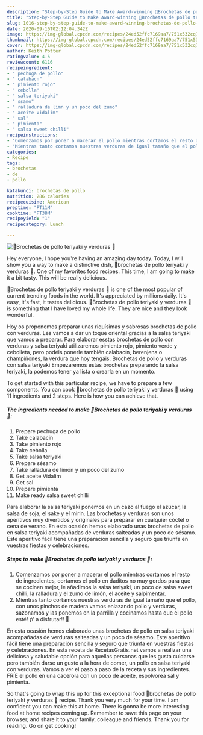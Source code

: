 ```yaml
---
description: "Step-by-Step Guide to Make Award-winning 🌿Brochetas de pollo teriyaki y verduras 🌿"
title: "Step-by-Step Guide to Make Award-winning 🌿Brochetas de pollo teriyaki y verduras 🌿"
slug: 1016-step-by-step-guide-to-make-award-winning-brochetas-de-pollo-teriyaki-y-verduras
date: 2020-09-16T02:12:04.342Z
image: https://img-global.cpcdn.com/recipes/24ed52ffc7169aa7/751x532cq70/🌿brochetas-de-pollo-teriyaki-y-verduras-🌿-foto-principal.jpg
thumbnail: https://img-global.cpcdn.com/recipes/24ed52ffc7169aa7/751x532cq70/🌿brochetas-de-pollo-teriyaki-y-verduras-🌿-foto-principal.jpg
cover: https://img-global.cpcdn.com/recipes/24ed52ffc7169aa7/751x532cq70/🌿brochetas-de-pollo-teriyaki-y-verduras-🌿-foto-principal.jpg
author: Keith Potter
ratingvalue: 4.5
reviewcount: 6116
recipeingredient:
- " pechuga de pollo"
- " calabacn"
- " pimiento rojo"
- " cebolla"
- " salsa teriyaki"
- " ssamo"
- " ralladura de limn y un poco del zumo"
- " aceite Vidalim"
- " sal"
- " pimienta"
- " salsa sweet chilli"
recipeinstructions:
- "Comenzamos por poner a macerar el pollo mientras cortamos el resto de ingredientes, cortamos el pollo en daditos no muy gordos para que se cocinen mejor, le añadimos la salsa teriyaki, un poco de salsa sweet chilli, la ralladura y el zumo de limón, el aceite y salpimentar."
- "Mientras tanto cortamos nuestras verduras de igual tamaño que el pollo, con unos pinchos de madera vamos enlazando pollo y verduras, sazonamos y las ponemos en la parrilla y cocinamos hasta que el pollo esté! ¡Y a disfrutar!! 🤤"
categories:
- Recipe
tags:
- brochetas
- de
- pollo

katakunci: brochetas de pollo 
nutrition: 286 calories
recipecuisine: American
preptime: "PT11M"
cooktime: "PT38M"
recipeyield: "1"
recipecategory: Lunch

---
```



![🌿Brochetas de pollo teriyaki y verduras 🌿](https://img-global.cpcdn.com/recipes/24ed52ffc7169aa7/751x532cq70/🌿brochetas-de-pollo-teriyaki-y-verduras-🌿-foto-principal.jpg)

Hey everyone, I hope you're having an amazing day today. Today, I will show you a way to make a distinctive dish, 🌿brochetas de pollo teriyaki y verduras 🌿. One of my favorites food recipes. This time, I am going to make it a bit tasty. This will be really delicious.

🌿Brochetas de pollo teriyaki y verduras 🌿 is one of the most popular of current trending foods in the world. It's appreciated by millions daily. It's easy, it's fast, it tastes delicious. 🌿Brochetas de pollo teriyaki y verduras 🌿 is something that I have loved my whole life. They are nice and they look wonderful.

Hoy os proponemos preparar unas riquísimas y sabrosas brochetas de pollo con verduras. Les vamos a dar un toque oriental gracias a la salsa teriyaki que vamos a preparar. Para elaborar esstas brochetas de pollo con verduras y salsa teriyaki utilizaremos pimiento rojo, pimiento verde y cebolleta, pero podéis ponerle también calabacín, berenjena o champiñones, la verdura que hoy tengáis. Brochetas de pollo y verduras con salsa teriyaki Empezaremos estas brochetas preparando la salsa teriyaki, la podemos tener ya lista o crearla en un momento.


To get started with this particular recipe, we have to prepare a few components. You can cook 🌿brochetas de pollo teriyaki y verduras 🌿 using 11 ingredients and 2 steps. Here is how you can achieve that.

<!--inarticleads1-->

##### The ingredients needed to make 🌿Brochetas de pollo teriyaki y verduras 🌿:

1. Prepare  pechuga de pollo
1. Take  calabacín
1. Take  pimiento rojo
1. Take  cebolla
1. Take  salsa teriyaki
1. Prepare  sésamo
1. Take  ralladura de limón y un poco del zumo
1. Get  aceite Vidalim
1. Get  sal
1. Prepare  pimienta
1. Make ready  salsa sweet chilli


Para elaborar la salsa teriyaki ponemos en un cazo al fuego el azúcar, la salsa de soja, el sake y el mirin. Las brochetas y verduras son unos aperitivos muy divertidos y originales para preparar en cualquier cóctel o cena de verano. En esta ocasión hemos elaborado unas brochetas de pollo en salsa teriyaki acompañadas de verduras salteadas y un poco de sésamo. Este aperitivo fácil tiene una preparación sencilla y seguro que triunfa en vuestras fiestas y celebraciones. 

<!--inarticleads2-->

##### Steps to make 🌿Brochetas de pollo teriyaki y verduras 🌿:

1. Comenzamos por poner a macerar el pollo mientras cortamos el resto de ingredientes, cortamos el pollo en daditos no muy gordos para que se cocinen mejor, le añadimos la salsa teriyaki, un poco de salsa sweet chilli, la ralladura y el zumo de limón, el aceite y salpimentar.
1. Mientras tanto cortamos nuestras verduras de igual tamaño que el pollo, con unos pinchos de madera vamos enlazando pollo y verduras, sazonamos y las ponemos en la parrilla y cocinamos hasta que el pollo esté! ¡Y a disfrutar!! 🤤


En esta ocasión hemos elaborado unas brochetas de pollo en salsa teriyaki acompañadas de verduras salteadas y un poco de sésamo. Este aperitivo fácil tiene una preparación sencilla y seguro que triunfa en vuestras fiestas y celebraciones. En esta receta de RecetasGratis.net vamos a realizar una deliciosa y saludable opción para aquellas personas que les gusta cuidarse pero también darse un gusto a la hora de comer, un pollo en salsa teriyaki con verduras. Vamos a ver el paso a paso de la receta y sus ingredientes. FRÍE el pollo en una cacerola con un poco de aceite, espolvorea sal y pimienta. 

So that's going to wrap this up for this exceptional food 🌿brochetas de pollo teriyaki y verduras 🌿 recipe. Thank you very much for your time. I am confident you can make this at home. There is gonna be more interesting food at home recipes coming up. Remember to save this page on your browser, and share it to your family, colleague and friends. Thank you for reading. Go on get cooking!
